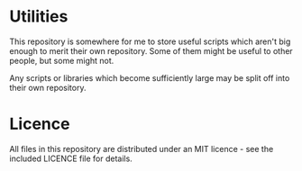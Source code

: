 
Utilities
=========

This repository is somewhere for me to store useful scripts which aren't big
enough to merit their own repository. Some of them might be useful to other
people, but some might not.

Any scripts or libraries which become sufficiently large may be split off
into their own repository.


Licence
=======

All files in this repository are distributed under an MIT licence - see the
included LICENCE file for details.

